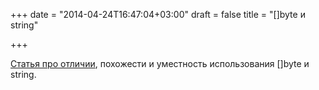 +++
date = "2014-04-24T16:47:04+03:00"
draft = false
title = "[]byte и string"

+++

<p><a href="http://zduck.com/2014/go-101-string-or-byte-slice/">Статья про отличии</a>, похожести и уместность использования []byte и string.</p>

